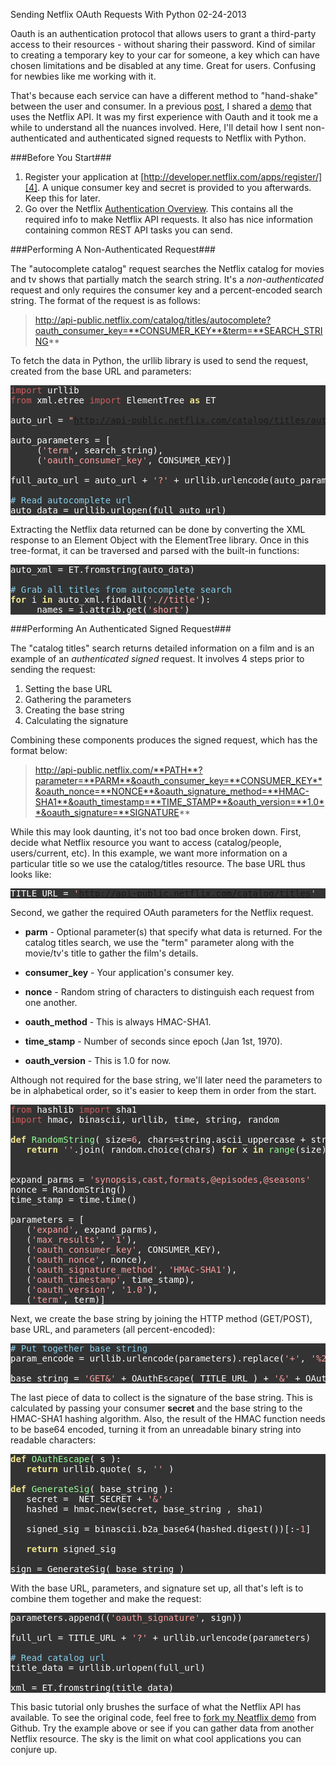 Sending Netflix OAuth Requests With Python
02-24-2013

Oauth is an authentication protocol that allows users to grant a third-party access to their resources - without sharing their password. Kind of similar to creating a temporary key to your car for someone, a key which can have chosen limitations and be disabled at any time. Great for users. Confusing for newbies like me working with it.

That's because each service can have a different method to "hand-shake" between the user and consumer. In a previous [post][1], I shared a [demo][2] that uses the Netflix API. It was my first experience with Oauth and it took me a while to understand all the nuances involved. Here, I'll detail how I sent non-authenticated and authenticated signed requests to Netflix with Python.

<style type="text/css">
pre { font-family: monospace; color: #ffffff; background-color: #333333; }
.Special { color: #ffdead; }
.Constant { color: #ffa0a0; }
.Identifier { color: #98fb98; }
.Comment { color: #87ceeb; }
.Statement { color: #f0e68c; font-weight: bold; }
.PreProc { color: #cd5c5c; }
</style>

###Before You Start###

1. Register your application at [http://developer.netflix.com/apps/register/][4]. A unique consumer key and secret is provided to you afterwards. Keep this for later.
2. Go over the Netflix [Authentication Overview][3]. This contains all the required info to make Netflix API requests. It also has nice information containing common REST API tasks you can send.

###Performing A Non-Authenticated Request###

The "autocomplete catalog" request searches the Netflix catalog for movies and tv shows that partially match the search string. It's a *non-authenticated* request and only requires the consumer key and a percent-encoded search string. The format of the request is as follows:

> http://api-public.netflix.com/catalog/titles/autocomplete?oauth_consumer_key=**CONSUMER_KEY**&term=**SEARCH_STRING**

To fetch the data in Python, the urllib library is used to send the request, created from the base URL and parameters:

<pre>
<span class="PreProc">import</span> urllib
<span class="PreProc">from</span> xml.etree <span class="PreProc">import</span> ElementTree <span class="Statement">as</span> ET

auto_url = <span class="Constant">&quot;<a href="http://api-public.netflix.com/catalog/titles/autocomplete">http://api-public.netflix.com/catalog/titles/autocomplete</a>&quot;</span>

auto_parameters = [
     (<span class="Constant">'term'</span>, search_string),
     (<span class="Constant">'oauth_consumer_key'</span>, CONSUMER_KEY)]

full_auto_url = auto_url + <span class="Constant">'?'</span> + urllib.urlencode(auto_parameters)

<span class="Comment"># Read autocomplete url</span>
auto_data = urllib.urlopen(full_auto_url)
</pre>

Extracting the Netflix data returned can be done by converting the XML response to an Element Object with the ElementTree library. Once in this tree-format, it can be traversed and parsed with the built-in functions:

<pre>
auto_xml = ET.fromstring(auto_data)

<span class="Comment"># Grab all titles from autocomplete search</span>
<span class="Statement">for</span> i <span class="Statement">in</span> auto_xml.findall(<span class="Constant">'.//title'</span>):
     names = i.attrib.get(<span class="Constant">'short'</span>)
</pre>

###Performing An Authenticated Signed Request###

The "catalog titles" search returns detailed information on a film and is an example of an *authenticated signed* request. It involves 4 steps prior to sending the request:

1. Setting the base URL
2. Gathering the parameters
3. Creating the base string
4. Calculating the signature 

Combining these components produces the signed request, which has the format below:

> http://api-public.netflix.com/**PATH**?parameter=**PARM**&oauth_consumer_key=**CONSUMER_KEY**&oauth_nonce=**NONCE**&oauth_signature_method=**HMAC-SHA1**&oauth_timestamp=**TIME_STAMP**&oauth_version=**1.0**&oauth_signature=**SIGNATURE**

While this may look daunting, it's not too bad once broken down. First, decide what Netflix resource you want to access (catalog/people, users/current, etc). In this example, we want more information on a particular title so we use the catalog/titles resource. The base URL thus looks like:

<pre>
TITLE_URL = <span class="Constant">'<a href="http://api-public.netflix.com/catalog/titles">http://api-public.netflix.com/catalog/titles</a>'</span>
</pre>

Second, we gather the required OAuth parameters for the Netflix request. 

+ **parm** - Optional parameter(s) that specify what data is returned. For the catalog titles search, we use the "term" parameter along with the movie/tv's title to gather the film's details.

+ **consumer_key** - Your application's consumer key.

+ **nonce** - Random string of characters to distinguish each request from one another.

+ **oauth_method** - This is always HMAC-SHA1.

+ **time_stamp** - Number of seconds since epoch (Jan 1st, 1970).

+ **oauth_version** - This is 1.0 for now.

Although not required for the base string, we'll later need the parameters to be in alphabetical order, so it's easier to keep them in order from the start. 

<pre>
<span class="PreProc">from</span> hashlib <span class="PreProc">import</span> sha1
<span class="PreProc">import</span> hmac, binascii, urllib, time, string, random

<span class="Statement">def</span> <span class="Identifier">RandomString</span>( size=<span class="Constant">6</span>, chars=string.ascii_uppercase + string.digits ):
   <span class="Statement">return</span> <span class="Constant">''</span>.join( random.choice(chars) <span class="Statement">for</span> x <span class="Statement">in</span> <span class="Identifier">range</span>(size) )


expand_parms = <span class="Constant">'synopsis,cast,formats,@episodes,@seasons'</span>
nonce = RandomString()
time_stamp = time.time()

parameters = [
   (<span class="Constant">'expand'</span>, expand_parms),
   (<span class="Constant">'max_results'</span>, <span class="Constant">'1'</span>),
   (<span class="Constant">'oauth_consumer_key'</span>, CONSUMER_KEY),
   (<span class="Constant">'oauth_nonce'</span>, nonce),
   (<span class="Constant">'oauth_signature_method'</span>, <span class="Constant">'HMAC-SHA1'</span>),
   (<span class="Constant">'oauth_timestamp'</span>, time_stamp),
   (<span class="Constant">'oauth_version'</span>, <span class="Constant">'1.0'</span>),
   (<span class="Constant">'term'</span>, term)]
</pre>

Next, we create the base string by joining the HTTP method (GET/POST), base URL, and parameters (all percent-encoded):

<pre>
<span class="Comment"># Put together base string</span>
param_encode = urllib.urlencode(parameters).replace(<span class="Constant">'+'</span>, <span class="Constant">'%20'</span>)

base_string = <span class="Constant">'GET&amp;'</span> + OAuthEscape( TITLE_URL ) + <span class="Constant">'&amp;'</span> + OAuthEscape(param_encode)
</pre>

The last piece of data to collect is the signature of the base string. This is calculated by passing your consumer **secret** and the base string to the HMAC-SHA1 hashing algorithm. Also, the result of the HMAC function needs to be base64 encoded, turning it from an unreadable binary string into readable characters:

<pre>
<span class="Statement">def</span> <span class="Identifier">OAuthEscape</span>( s ):
   <span class="Statement">return</span> urllib.quote( s, <span class="Constant">''</span> )

<span class="Statement">def</span> <span class="Identifier">GenerateSig</span>( base_string ):
   secret =  NET_SECRET + <span class="Constant">'&amp;'</span>
   hashed = hmac.new(secret, base_string , sha1)

   signed_sig = binascii.b2a_base64(hashed.digest())[:-<span class="Constant">1</span>]

   <span class="Statement">return</span> signed_sig

sign = GenerateSig( base_string )
</pre>

With the base URL, parameters, and signature set up, all that's left is to combine them together and make the request: 

<pre>
parameters.append((<span class="Constant">'oauth_signature'</span>, sign))

full_url = TITLE_URL + <span class="Constant">'?'</span> + urllib.urlencode(parameters)

<span class="Comment"># Read catalog url</span>
title_data = urllib.urlopen(full_url)

xml = ET.fromstring(title_data)
</pre>

This basic tutorial only brushes the surface of what the Netflix API has available. To see the original code, feel free to [fork my Neatflix demo][5] from Github. Try the example above or see if you can gather data from another Netflix resource. The sky is the limit on what cool applications you can conjure up.

[1]: /blog/2012/neatflix-my-netflix-api-demo.html
[2]: http://neatflix.appspot.com/
[3]: http://developer.netflix.com/docs/Security
[4]: http://developer.netflix.com/apps/register/
[5]: https://github.com/alexle/Neatflix
